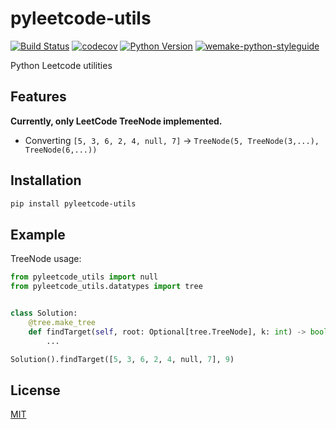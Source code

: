 # pyleetcode-utils

[![Build Status](https://github.com/smokevadim/pyleetcode-utils/workflows/test/badge.svg?branch=master&event=push)](https://github.com/smokevadim/pyleetcode-utils/actions?query=workflow%3Atest)
[![codecov](https://codecov.io/gh/smokevadim/pyleetcode-utils/branch/master/graph/badge.svg)](https://codecov.io/gh/smokevadim/pyleetcode-utils)
[![Python Version](https://img.shields.io/pypi/pyversions/pyleetcode-utils.svg)](https://pypi.org/project/pyleetcode-utils/)
[![wemake-python-styleguide](https://img.shields.io/badge/style-wemake-000000.svg)](https://github.com/wemake-services/wemake-python-styleguide)

Python Leetcode utilities

## Features

__Currently, only LeetCode TreeNode implemented.__  
- Converting `[5, 3, 6, 2, 4, null, 7]` -> `TreeNode(5, TreeNode(3,...), TreeNode(6,...))`

## Installation

```bash
pip install pyleetcode-utils
```

## Example

TreeNode usage:

```python
from pyleetcode_utils import null
from pyleetcode_utils.datatypes import tree


class Solution:
    @tree.make_tree
    def findTarget(self, root: Optional[tree.TreeNode], k: int) -> bool:
        ...

Solution().findTarget([5, 3, 6, 2, 4, null, 7], 9)
```

## License

[MIT](https://github.com/smokevadim/pyleetcode-utils/blob/master/LICENSE)
